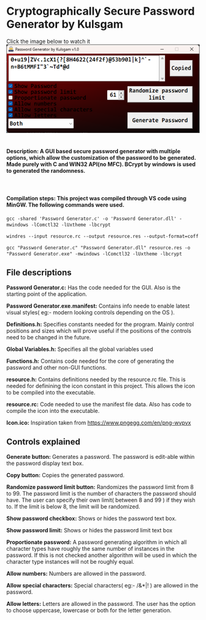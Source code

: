 # Cryptographically Secure Password Generator by Kulsgam
Click the image below to watch it
[![Watch the video](Image.png)](https://youtu.be/i7HwYwaZGCc)
&nbsp;
#### **Description:** A GUI based secure password generator with multiple options, which allow the customization of the password to be generated. Made purely with C and WIN32 API(no MFC). BCrypt by windows is used to generated the randomness.
&nbsp;
#### **Compilation steps:** This project was compiled through VS code using MinGW. The following commands were used.
```
gcc -shared 'Password Generator.c' -o 'Password Generator.dll' -mwindows -lComctl32 -lUxtheme -lbcrypt 
```
```
windres --input resource.rc --output resource.res --output-format=coff
```
```
gcc "Password Generator.c" "Password Generator.dll" resource.res -o "Password Generator.exe" -mwindows -lComctl32 -lUxtheme -lbcrypt
```

## File descriptions
**Password Generator.c:** Has the code needed for the GUI. Also is the starting point of the application.

**Password Generator.exe.manifest:** Contains info neede to enable latest visual styles( eg:- modern looking controls depending on the OS ). 

**Definitions.h:** Specifies constants needed for the program. Mainly control positions and sizes which will prove useful if the positions of the controls need to be changed in the future.

**Global Variables.h:** Specifies all the global variables used

**Functions.h:** Contains code needed for the core of generating the password and other non-GUI functions.

**resource.h:** Contains definitions needed by the resource.rc file. This is needed for definining the icon constant in this project. This allows the icon to be compiled into the executable.

**resource.rc:** Code needed to use the manifest file data. Also has code to compile the icon into the executable.

**Icon.ico:** Inspiration taken from <https://www.pngegg.com/en/png-wvpvx>

## Controls explained
**Generate button:** Generates a password. The password is edit-able within the password display text box.

**Copy button:** Copies the generated password.

**Randomize password limit button:** Randomizes the password limit from 8 to 99. The password limit is the number of characters the password should have. The user can specify their own limit( between 8 and 99 ) if they wish to. If the limit is below 8, the limit will be randomized.

**Show password checkbox:** Shows or hides the password text box.

**Show password limit:** Shows or hides the password limit text box

**Proportionate password:** A password generating algorithm in which all character types have roughly the same number of instances in the password. If this is not checked another algorithm will be used in which the character type instances will not be roughly equal.

**Allow numbers:** Numbers are allowed in the password.

**Allow special characters:** Special characters( eg:- /&*\|! ) are allowed in the password.

**Allow letters:** Letters are allowed in the password. The user has the option to choose uppercase, lowercase or both for the letter generation.
